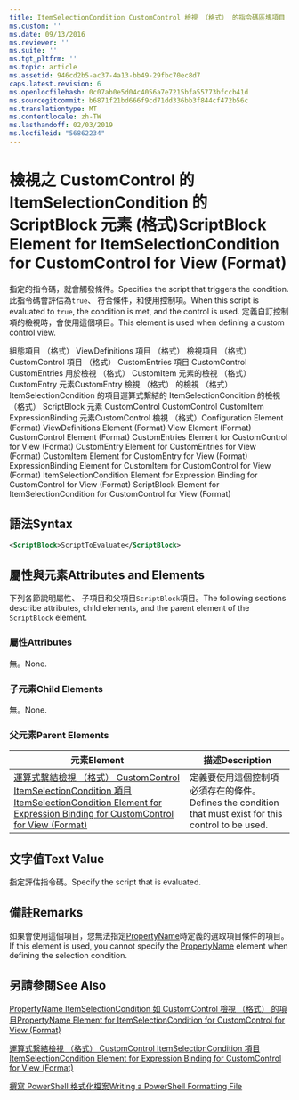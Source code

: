 ```yaml
---
title: ItemSelectionCondition CustomControl 檢視 （格式） 的指令碼區塊項目 |Microsoft Docs
ms.custom: ''
ms.date: 09/13/2016
ms.reviewer: ''
ms.suite: ''
ms.tgt_pltfrm: ''
ms.topic: article
ms.assetid: 946cd2b5-ac37-4a13-bb49-29fbc70ec8d7
caps.latest.revision: 6
ms.openlocfilehash: 0c07ab0e5d04c4056a7e7215bfa55773bfccb41d
ms.sourcegitcommit: b6871f21bd666f9cd71dd336bb3f844cf472b56c
ms.translationtype: MT
ms.contentlocale: zh-TW
ms.lasthandoff: 02/03/2019
ms.locfileid: "56862234"
---
```

# <a name="scriptblock-element-for-itemselectioncondition-for-customcontrol-for-view-format"></a><span data-ttu-id="8b21f-102">檢視之 CustomControl 的 ItemSelectionCondition 的 ScriptBlock 元素 (格式)</span><span class="sxs-lookup"><span data-stu-id="8b21f-102">ScriptBlock Element for ItemSelectionCondition for CustomControl for View (Format)</span></span>

<span data-ttu-id="8b21f-103">指定的指令碼，就會觸發條件。</span><span class="sxs-lookup"><span data-stu-id="8b21f-103">Specifies the script that triggers the condition.</span></span> <span data-ttu-id="8b21f-104">此指令碼會評估為`true`、 符合條件，和使用控制項。</span><span class="sxs-lookup"><span data-stu-id="8b21f-104">When this script is evaluated to `true`, the condition is met, and the control is used.</span></span> <span data-ttu-id="8b21f-105">定義自訂控制項的檢視時，會使用這個項目。</span><span class="sxs-lookup"><span data-stu-id="8b21f-105">This element is used when defining a custom control view.</span></span>

<span data-ttu-id="8b21f-106">組態項目 （格式） ViewDefinitions 項目 （格式） 檢視項目 （格式） CustomControl 項目 （格式） CustomEntries 項目 CustomControl CustomEntries 用於檢視 （格式） CustomItem 元素的檢視 （格式） CustomEntry 元素CustomEntry 檢視 （格式） 的檢視 （格式） ItemSelectionCondition 的項目運算式繫結的 ItemSelectionCondition 的檢視 （格式） ScriptBlock 元素 CustomControl CustomControl CustomItem ExpressionBinding 元素CustomControl 檢視 （格式）</span><span class="sxs-lookup"><span data-stu-id="8b21f-106">Configuration Element (Format) ViewDefinitions Element (Format) View Element (Format) CustomControl Element (Format) CustomEntries Element for CustomControl for View (Format) CustomEntry Element for CustomEntries for View (Format) CustomItem Element for CustomEntry for View (Format) ExpressionBinding Element for CustomItem for CustomControl for View (Format) ItemSelectionCondition Element for Expression Binding for CustomControl for View (Format) ScriptBlock Element for ItemSelectionCondition for CustomControl for View (Format)</span></span>

## <a name="syntax"></a><span data-ttu-id="8b21f-107">語法</span><span class="sxs-lookup"><span data-stu-id="8b21f-107">Syntax</span></span>

```xml
<ScriptBlock>ScriptToEvaluate</ScriptBlock>
```

## <a name="attributes-and-elements"></a><span data-ttu-id="8b21f-108">屬性與元素</span><span class="sxs-lookup"><span data-stu-id="8b21f-108">Attributes and Elements</span></span>

<span data-ttu-id="8b21f-109">下列各節說明屬性、 子項目和父項目`ScriptBlock`項目。</span><span class="sxs-lookup"><span data-stu-id="8b21f-109">The following sections describe attributes, child elements, and the parent element of the `ScriptBlock` element.</span></span>

### <a name="attributes"></a><span data-ttu-id="8b21f-110">屬性</span><span class="sxs-lookup"><span data-stu-id="8b21f-110">Attributes</span></span>

<span data-ttu-id="8b21f-111">無。</span><span class="sxs-lookup"><span data-stu-id="8b21f-111">None.</span></span>

### <a name="child-elements"></a><span data-ttu-id="8b21f-112">子元素</span><span class="sxs-lookup"><span data-stu-id="8b21f-112">Child Elements</span></span>

<span data-ttu-id="8b21f-113">無。</span><span class="sxs-lookup"><span data-stu-id="8b21f-113">None.</span></span>

### <a name="parent-elements"></a><span data-ttu-id="8b21f-114">父元素</span><span class="sxs-lookup"><span data-stu-id="8b21f-114">Parent Elements</span></span>

|<span data-ttu-id="8b21f-115">元素</span><span class="sxs-lookup"><span data-stu-id="8b21f-115">Element</span></span>|<span data-ttu-id="8b21f-116">描述</span><span class="sxs-lookup"><span data-stu-id="8b21f-116">Description</span></span>|
|-------------|-----------------|
|[<span data-ttu-id="8b21f-117">運算式繫結檢視 （格式） CustomControl ItemSelectionCondition 項目</span><span class="sxs-lookup"><span data-stu-id="8b21f-117">ItemSelectionCondition Element for Expression Binding for CustomControl for View (Format)</span></span>](./itemselectioncondition-element-for-expressionbinding-for-customcontrol-format.md)|<span data-ttu-id="8b21f-118">定義要使用這個控制項必須存在的條件。</span><span class="sxs-lookup"><span data-stu-id="8b21f-118">Defines the condition that must exist for this control to be used.</span></span>|

## <a name="text-value"></a><span data-ttu-id="8b21f-119">文字值</span><span class="sxs-lookup"><span data-stu-id="8b21f-119">Text Value</span></span>

<span data-ttu-id="8b21f-120">指定評估指令碼。</span><span class="sxs-lookup"><span data-stu-id="8b21f-120">Specify the script that is evaluated.</span></span>

## <a name="remarks"></a><span data-ttu-id="8b21f-121">備註</span><span class="sxs-lookup"><span data-stu-id="8b21f-121">Remarks</span></span>

<span data-ttu-id="8b21f-122">如果會使用這個項目，您無法指定[PropertyName](./propertyname-element-for-itemselectioncondition-for-customcontrol-for-view-format.md)時定義的選取項目條件的項目。</span><span class="sxs-lookup"><span data-stu-id="8b21f-122">If this element is used, you cannot specify the [PropertyName](./propertyname-element-for-itemselectioncondition-for-customcontrol-for-view-format.md) element when defining the selection condition.</span></span>

## <a name="see-also"></a><span data-ttu-id="8b21f-123">另請參閱</span><span class="sxs-lookup"><span data-stu-id="8b21f-123">See Also</span></span>

[<span data-ttu-id="8b21f-124">PropertyName ItemSelectionCondition 如 CustomControl 檢視 （格式） 的項目</span><span class="sxs-lookup"><span data-stu-id="8b21f-124">PropertyName Element for ItemSelectionCondition for CustomControl for View (Format)</span></span>](./propertyname-element-for-itemselectioncondition-for-customcontrol-for-view-format.md)

[<span data-ttu-id="8b21f-125">運算式繫結檢視 （格式） CustomControl ItemSelectionCondition 項目</span><span class="sxs-lookup"><span data-stu-id="8b21f-125">ItemSelectionCondition Element for Expression Binding for CustomControl for View (Format)</span></span>](./itemselectioncondition-element-for-expressionbinding-for-customcontrol-format.md)

[<span data-ttu-id="8b21f-126">撰寫 PowerShell 格式化檔案</span><span class="sxs-lookup"><span data-stu-id="8b21f-126">Writing a PowerShell Formatting File</span></span>](./writing-a-powershell-formatting-file.md)
